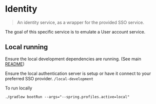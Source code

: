 # Identity


> An identity service, as a wrapper for the provided SSO service.

The goal of this specific service is to emulate a User account service.

## Local running

Ensure the local development dependencies are running. (See main [README](../../README.md))

Ensure the local authentication server is setup or have it connect to your preferred SSO provider.
`/local-development`

To run locally

`./gradlew bootRun --args="--spring.profiles.active=local"`

